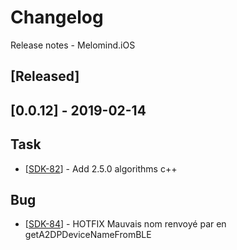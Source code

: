 # Changelog
Release notes - Melomind.iOS

## [Released]

## [0.0.12] - 2019-02-14

## Task

*   [[SDK-82](https://mybrain.atlassian.net/browse/SDK-82)] - Add 2.5.0 algorithms c++

## Bug

*   [[SDK-84](https://mybrain.atlassian.net/browse/SDK-84)] - HOTFIX Mauvais nom renvoyé par en getA2DPDeviceNameFromBLE
